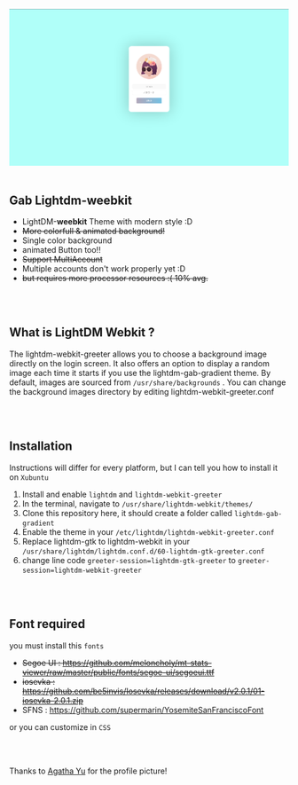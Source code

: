 ![screenshot](.skrinsutan/gifd.png)<br><br>

## Gab Lightdm-weebkit
- LightDM-<b>weebkit</b> Theme with modern style :D
- ~~More colorfull & animated background!~~
- Single color background
- animated Button too!!
- ~~Support MultiAccount~~
- Multiple accounts don't work properly yet :D 
- ~~but requires more processor resources :( 10% avg.~~

<br><br>

## What is LightDM Webkit ?
The lightdm-webkit-greeter allows you to choose a background image directly on the login screen. It also offers an option to display a random image each time it starts if you use the lightdm-gab-gradient theme. 
By default, images are sourced from `/usr/share/backgrounds` . You can change the background images directory by editing lightdm-webkit-greeter.conf

<br><br>

## Installation
Instructions will differ for every platform, but I can tell you how to install it on `Xubuntu`

1. Install and enable `lightdm` and `lightdm-webkit-greeter`
2. In the terminal, navigate to `/usr/share/lightdm-webkit/themes/`
3. Clone this repository here, it should create a folder called `lightdm-gab-gradient`
4. Enable the theme in your `/etc/lightdm/lightdm-webkit-greeter.conf`
5. Replace lightdm-gtk to lightdm-webkit in your `/usr/share/lightdm/lightdm.conf.d/60-lightdm-gtk-greeter.conf`
6. change line code `greeter-session=lightdm-gtk-greeter` to `greeter-session=lightdm-webkit-greeter`

<br><br>

## Font required
you must install this `fonts`

- <del>Segoe UI : https://github.com/meloncholy/mt-stats-viewer/raw/master/public/fonts/segoe-ui/segoeui.ttf</del> 
- <del>iosevka  : https://github.com/be5invis/Iosevka/releases/download/v2.0.1/01-iosevka-2.0.1.zip</del> 
- SFNS     : https://github.com/supermarin/YosemiteSanFranciscoFont

or you can customize in `CSS`

<br><br>

Thanks to [Agatha Yu](https://giphy.com/agatha) for the profile picture!
